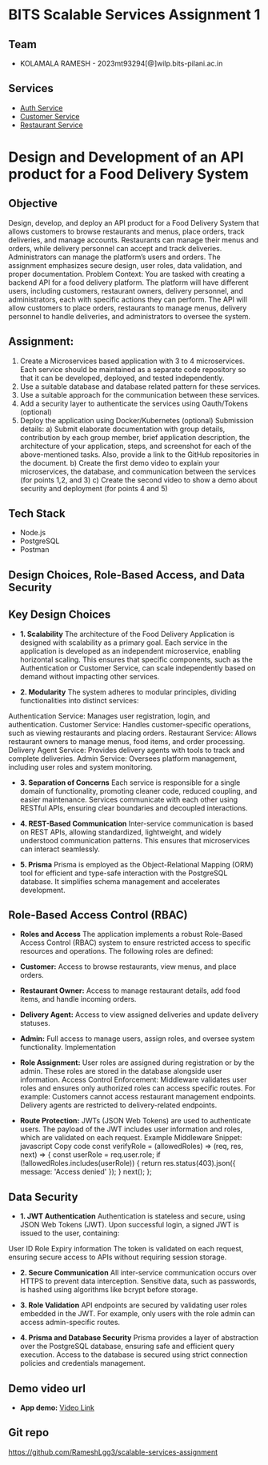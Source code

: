 # BITS Scalable Services Assignment 1

## Team

-   KOLAMALA RAMESH - 2023mt93294[@]wilp.bits-pilani.ac.in

## Services

-   [Auth Service](./auth-service)
-   [Customer Service](./customers-service)
-   [Restaurant Service](./restaurant-service)

# Design and Development of an API product for a Food Delivery System

## Objective

Design, develop, and deploy an API product for a Food Delivery System that allows customers to browse restaurants and menus, place orders, track deliveries, and manage accounts. Restaurants can manage their menus and orders, while delivery personnel can accept and track deliveries. Administrators can manage the platform’s users and orders. The assignment emphasizes secure design, user roles, data validation, and proper documentation.
Problem Context: You are tasked with creating a backend API for a food delivery platform. The platform will have different users, including customers, restaurant owners, delivery personnel, and administrators, each with specific actions they can perform. The API will allow customers to place orders, restaurants to manage menus, delivery personnel to handle deliveries, and administrators to oversee the system.

## Assignment:

1. Create a Microservices based application with 3 to 4 microservices. Each service should be maintained as a separate code repository so that it can be developed, deployed, and tested independently.
2. Use a suitable database and database related pattern for these services.
3. Use a suitable approach for the communication between these services.
4. Add a security layer to authenticate the services using Oauth/Tokens (optional)
5. Deploy the application using Docker/Kubernetes (optional)
   Submission details:
   a) Submit elaborate documentation with group details, contribution by each group member, brief application description, the architecture of your application, steps, and screenshot for each of the above-mentioned tasks. Also, provide a link to the GitHub repositories in the document.
   b) Create the first demo video to explain your microservices, the database, and communication between the services (for points 1,2, and 3)
   c) Create the second video to show a demo about security and deployment (for points 4 and 5)

## Tech Stack

-   Node.js
-   PostgreSQL
-   Postman

## Design Choices, Role-Based Access, and Data Security

## Key Design Choices

-   **1. Scalability**
    The architecture of the Food Delivery Application is designed with scalability as a primary goal. Each service in the application is developed as an independent microservice, enabling horizontal scaling. This ensures that specific components, such as the Authentication or Customer Service, can scale independently based on demand without impacting other services.

-   **2. Modularity**
    The system adheres to modular principles, dividing functionalities into distinct services:

Authentication Service: Manages user registration, login, and authentication.
Customer Service: Handles customer-specific operations, such as viewing restaurants and placing orders.
Restaurant Service: Allows restaurant owners to manage menus, food items, and order processing.
Delivery Agent Service: Provides delivery agents with tools to track and complete deliveries.
Admin Service: Oversees platform management, including user roles and system monitoring.

-   **3. Separation of Concerns**
    Each service is responsible for a single domain of functionality, promoting cleaner code, reduced coupling, and easier maintenance. Services communicate with each other using RESTful APIs, ensuring clear boundaries and decoupled interactions.

-   **4. REST-Based Communication**
    Inter-service communication is based on REST APIs, allowing standardized, lightweight, and widely understood communication patterns. This ensures that microservices can interact seamlessly.

-   **5. Prisma**
    Prisma is employed as the Object-Relational Mapping (ORM) tool for efficient and type-safe interaction with the PostgreSQL database. It simplifies schema management and accelerates development.

## Role-Based Access Control (RBAC)

-   **Roles and Access**
    The application implements a robust Role-Based Access Control (RBAC) system to ensure restricted access to specific resources and operations. The following roles are defined:

-   **Customer:** Access to browse restaurants, view menus, and place orders.
-   **Restaurant Owner:** Access to manage restaurant details, add food items, and handle incoming orders.
-   **Delivery Agent:** Access to view assigned deliveries and update delivery statuses.
-   **Admin:** Full access to manage users, assign roles, and oversee system functionality.
    Implementation
-   **Role Assignment:** User roles are assigned during registration or by the admin. These roles are stored in the database alongside user information.
    Access Control Enforcement: Middleware validates user roles and ensures only authorized roles can access specific routes. For example:
    Customers cannot access restaurant management endpoints.
    Delivery agents are restricted to delivery-related endpoints.
-   **Route Protection:**
    JWTs (JSON Web Tokens) are used to authenticate users.
    The payload of the JWT includes user information and roles, which are validated on each request.
    Example Middleware Snippet:
    javascript
    Copy code
    const verifyRole = (allowedRoles) => (req, res, next) => {
    const userRole = req.user.role;
    if (!allowedRoles.includes(userRole)) {
    return res.status(403).json({ message: 'Access denied' });
    }
    next();
    };

## Data Security

-   **1. JWT Authentication**
    Authentication is stateless and secure, using JSON Web Tokens (JWT). Upon successful login, a signed JWT is issued to the user, containing:

User ID
Role
Expiry information
The token is validated on each request, ensuring secure access to APIs without requiring session storage.

-   **2. Secure Communication**
    All inter-service communication occurs over HTTPS to prevent data interception.
    Sensitive data, such as passwords, is hashed using algorithms like bcrypt before storage.
-   **3. Role Validation**
    API endpoints are secured by validating user roles embedded in the JWT. For example, only users with the role admin can access admin-specific routes.

-   **4. Prisma and Database Security**
    Prisma provides a layer of abstraction over the PostgreSQL database, ensuring safe and efficient query execution.
    Access to the database is secured using strict connection policies and credentials management.

## Demo video url

-   **App demo:** [Video Link]()

## Git repo

https://github.com/RameshLgg3/scalable-services-assignment
